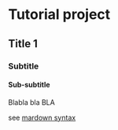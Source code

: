 Tutorial project
================

Title 1
-------

### Subtitle

#### Sub-subtitle

Blabla bla BLA

see [mardown syntax](TODO)